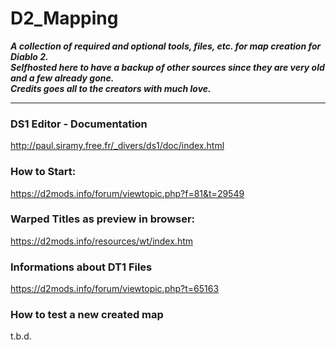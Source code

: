# D2_Mapping
***A collection of required and optional tools, files, etc. for map creation for Diablo 2.***  
***Selfhosted here to have a backup of other sources since they are very old and a few already gone.***  
***Credits goes all to the creators with much love.***

---
 
### DS1 Editor - Documentation
http://paul.siramy.free.fr/_divers/ds1/doc/index.html

### How to Start:
https://d2mods.info/forum/viewtopic.php?f=81&t=29549

### Warped Titles as preview in browser:
https://d2mods.info/resources/wt/index.htm

### Informations about DT1 Files
https://d2mods.info/forum/viewtopic.php?t=65163

### How to test a new created map
t.b.d.

